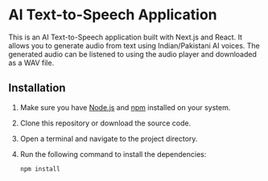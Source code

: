 # AI Text-to-Speech Application

This is an AI Text-to-Speech application built with Next.js and React. It allows you to generate audio from text using Indian/Pakistani AI voices. The generated audio can be listened to using the audio player and downloaded as a WAV file.

## Installation

1. Make sure you have [Node.js](https://nodejs.org/) and [npm](https://www.npmjs.com/) installed on your system.
2. Clone this repository or download the source code.
3. Open a terminal and navigate to the project directory.
4. Run the following command to install the dependencies:

   ```shell
   npm install
